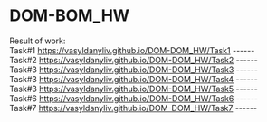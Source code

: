 # DOM-BOM_HW
Result of work:  <br>
Task#1 https://vasyldanyliv.github.io/DOM-DOM_HW/Task1 ------</br>
Task#2 https://vasyldanyliv.github.io/DOM-DOM_HW/Task2 ------</br>
Task#3 https://vasyldanyliv.github.io/DOM-DOM_HW/Task3 ------</br>
Task#3 https://vasyldanyliv.github.io/DOM-DOM_HW/Task4 ------</br>
Task#3 https://vasyldanyliv.github.io/DOM-DOM_HW/Task5 ------</br>
Task#6 https://vasyldanyliv.github.io/DOM-DOM_HW/Task6 ------</br>
Task#7 https://vasyldanyliv.github.io/DOM-DOM_HW/Task7 ------</br>
